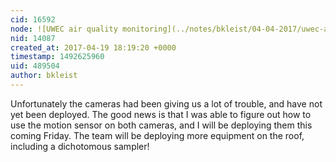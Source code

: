 ```yaml
---
cid: 16592
node: ![UWEC air quality monitoring](../notes/bkleist/04-04-2017/uwec-air-quality-monitoring)
nid: 14087
created_at: 2017-04-19 18:19:20 +0000
timestamp: 1492625960
uid: 489504
author: bkleist
---
```


Unfortunately the cameras had been giving us a lot of trouble, and have not yet been deployed. The good news is that I was able to figure out how to use the motion sensor on both cameras, and I will be deploying them this coming Friday. The team will be deploying more equipment on the roof, including a dichotomous sampler! 